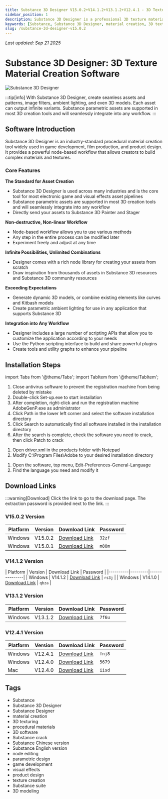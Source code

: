 ```yaml
---
title: Substance 3D Designer V15.0.2+V14.1.2+V13.1.2+V12.4.1 - 3D Texture Material Creation Software Win/Mac Chinese/English/Crack Version
sidebar_position: 1
description: Substance 3D Designer is a professional 3D texture material creation software that supports creating seamless assets, image filters, ambient lighting, and 3D models, suitable for game development and visual effects production.
keywords: [Substance, Substance 3D Designer, material creation, 3D texturing, Substance Designer, procedural materials, 3D software, Substance crack]
slug: /substance-3d-designer-v15.0.2
---
```

<!--Above is frontmatter Part-generate depend on content meet Google Seo, you need to balance automation efficiency with Google's core ranking factors—especially E-E-A-T (Experience, Expertise, Authoritativeness, Trustworthiness) -->
*Last updated: Sep 21 2025*<!--generate depend on file modified time -->

<!--First Part-This is Title -->
# Substance 3D Designer: 3D Texture Material Creation Software

<!--Second Part-This is First Banner -->
![Substance 3D Designer](https://www.gfxcamp.com/wp-content/uploads/2021/06/Substance-3D-Designer-11.2.jpg)

:::tip[info]
With Substance 3D Designer, create seamless assets and patterns, image filters, ambient lighting, and even 3D models. Each asset can output infinite variants. Substance parametric assets are supported in most 3D creation tools and will seamlessly integrate into any workflow.
:::

## Software Introduction

Substance 3D Designer is an industry-standard procedural material creation tool widely used in game development, film production, and product design. It provides a powerful node-based workflow that allows creators to build complex materials and textures.

### Core Features

**The Standard for Asset Creation**
- Substance 3D Designer is used across many industries and is the core tool for most electronic game and visual effects asset pipelines
- Substance parametric assets are supported in most 3D creation tools and will seamlessly integrate into any workflow
- Directly send your assets to Substance 3D Painter and Stager

**Non-destructive, Non-linear Workflow**
- Node-based workflow allows you to use various methods
- Any step in the entire process can be modified later
- Experiment freely and adjust at any time

**Infinite Possibilities, Unlimited Combinations**
- Designer comes with a rich node library for creating your assets from scratch
- Draw inspiration from thousands of assets in Substance 3D resources and Substance 3D community resources

**Exceeding Expectations**
- Generate dynamic 3D models, or combine existing elements like curves and Kitbash models
- Create parametric ambient lighting for use in any application that supports Substance 3D

**Integration into Any Workflow**
- Designer includes a large number of scripting APIs that allow you to customize the application according to your needs
- Use the Python scripting interface to build and share powerful plugins
- Create tools and utility graphs to enhance your pipeline

## Installation Steps

import Tabs from '@theme/Tabs';
import TabItem from '@theme/TabItem';

<Tabs>
  <TabItem value="installation" label="Installation Instructions" default>
    <ol>
      <li>Close antivirus software to prevent the registration machine from being deleted by mistake</li>
      <li>Double-click Set-up.exe to start installation</li>
      <li>After completion, right-click and run the registration machine AdobeGenP.exe as administrator</li>
      <li>Click Path in the lower left corner and select the software installation directory</li>
      <li>Click Search to automatically find all software installed in the installation directory</li>
      <li>After the search is complete, check the software you need to crack, then click Patch to crack</li>
    </ol>
  </TabItem>
  <TabItem value="path" label="Modify Installation Location">
    <ol>
      <li>Open driver.xml in the products folder with Notepad</li>
      <li>Modify C:\Program Files\Adobe to your desired installation directory</li>
    </ol>
  </TabItem>
  <TabItem value="language" label="Modify Software Language">
    <ol>
      <li>Open the software, top menu, Edit-Preferences-General-Language</li>
      <li>Find the language you need and modify it</li>
    </ol>
  </TabItem>
</Tabs>

## Download Links

:::warning[Download]
Click the link to go to the download page. The extraction password is provided next to the link.
:::

### V15.0.2 Version

| Platform | Version | Download Link | Password |
|----------|---------|---------------|----------|
| Windows | V15.0.2 | [Download Link](https://pan.baidu.com/s/1rTc4XahOob8Cef_x4g3dkA?pwd=32zf) | `32zf` |
| Windows | V15.0.1 | [Download Link](https://pan.baidu.com/s/1RvGe1kCR6UfFUr1fKEwP3g?pwd=m88m) | `m88m` |

### V14.1.2 Version

| Platform | Version | Download Link | Password |
|----------|---------|---------------|
| Windows | V14.1.2 | [Download Link](https://pan.baidu.com/s/1Iqg06VGJJBs0Uc2wexxC7g?pwd=rs3j) | `rs3j` |
| Windows | V14.1.0 | [Download Link](https://pan.baidu.com/s/15PSslyYEcYafKSrz_iGLgA?pwd=qbza) | `qbza` |

### V13.1.2 Version

| Platform | Version | Download Link | Password |
|----------|---------|---------------|----------|
| Windows | V13.1.2 | [Download Link](https://pan.baidu.com/s/1sCwfUr-duW6_qeaHUr3bcg?pwd=7f6u) | `7f6u` |

### V12.4.1 Version

| Platform | Version | Download Link | Password |
|----------|---------|---------------|----------|
| Windows | V12.4.1 | [Download Link](https://pan.baidu.com/s/1BVM6VpEMyGvRmb_hjPywaQ?pwd=fnj8) | `fnj8` |
| Windows | V12.4.0 | [Download Link](https://pan.baidu.com/s/1GPWWRjMIRX_EbOLg2UL0Sw?pwd=5679) | `5679` |
| Mac | V12.4.0 | [Download Link](https://pan.baidu.com/s/1SSf6cLnYvLLJef5whcim1A?pwd=iisd) | `iisd` |

## Tags

- Substance
- Substance 3D Designer
- Substance Designer
- material creation
- 3D texturing
- procedural materials
- 3D software
- Substance crack
- Substance Chinese version
- Substance English version
- node editing
- parametric design
- game development
- visual effects
- product design
- texture creation
- Substance suite
- 3D modeling
